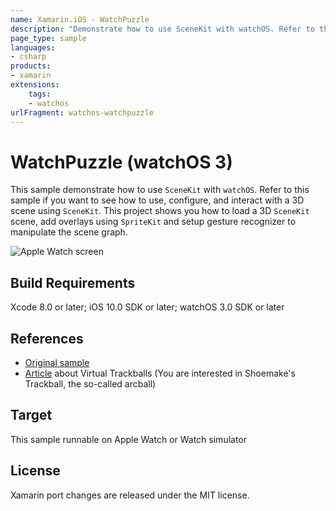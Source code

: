 ```yaml
---
name: Xamarin.iOS - WatchPuzzle
description: "Demonstrate how to use SceneKit with watchOS. Refer to this sample if you want to see how to use, configure, and interact with a 3D... (watchOS)"
page_type: sample
languages:
- csharp
products:
- xamarin
extensions:
    tags:
    - watchos
urlFragment: watchos-watchpuzzle
---
```

# WatchPuzzle (watchOS 3)

This sample demonstrate how to use `SceneKit` with `watchOS`.
Refer to this sample if you want to see how to use, configure, and interact with a 3D scene using `SceneKit`.
This project shows you how to load a 3D `SceneKit` scene, add overlays using
`SpriteKit` and setup gesture recognizer to manipulate the scene graph.

![Apple Watch screen](Screenshots/Main.png)

## Build Requirements

Xcode 8.0 or later; iOS 10.0 SDK or later; watchOS 3.0 SDK or later

## References

* [Original sample](https://developer.apple.com/library/prerelease/content/samplecode/WatchPuzzle/Introduction/Intro.html#//apple_ref/doc/uid/TP40017284)
* [Article](http://www.diku.dk/~kash/papers/DSAGM2002_henriksen.pdf) about Virtual Trackballs (You are interested in Shoemake's Trackball, the so-called arcball)

## Target

This sample runnable on Apple Watch or Watch simulator

## License

Xamarin port changes are released under the MIT license.
